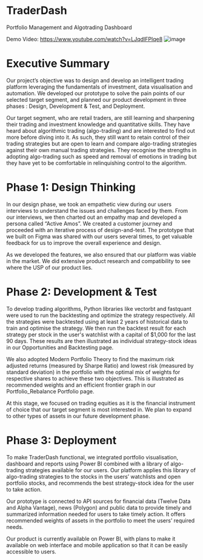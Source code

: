 # TraderDash
Portfolio Management and Algotrading Dashboard

Demo Video: https://www.youtube.com/watch?v=LJqdIFPlqe8
![image](https://user-images.githubusercontent.com/83811972/145789560-d0e63bca-36a9-4660-b205-d6cd0cfe81b4.png)

# Executive Summary
Our project’s objective was to design and develop an intelligent trading platform leveraging the fundamentals of investment, data visualisation and automation. We developed our prototype to solve the pain points of our selected target segment, and planned our product development in three phases : Design, Development & Test, and Deployment. 

Our target segment, who are retail traders, are still learning and sharpening their trading and investment knowledge and quantitative skills. They have heard about algorithmic trading (algo-trading) and are interested to find out more before diving into it. As such, they still want to retain control of their trading strategies but are open to learn and compare algo-trading strategies against their own manual trading strategies. They recognise the strengths in adopting algo-trading such as speed and removal of emotions in trading but they have yet to be comfortable in relinquishing control to the algorithm. 

# Phase 1: Design Thinking
In our design phase, we took an empathetic view during our users interviews to understand the issues and challenges faced by them.
From our interviews, we then charted out an empathy map and developed a persona called “Active Amos”. We created a customer journey and proceeded with an iterative process of design-and-test. The prototype that we built on Figma was shared with our users several times, to get valuable feedback for us to improve the overall experience and design. 

As we developed the features, we also ensured that our platform was viable in the market. We did extensive product research and compatibility to see where the USP of our product lies. 

# Phase 2: Development & Test
To develop trading algorithms, Python libraries like vectorbt and fastquant were used to run the backtesting and optimize the strategy respectively. All the strategies were backtested using at least 2 years of historical data to train and optimise the strategy. We then run the backtest result for each strategy per stock in the user's watchlist with a capital of $1,000 for the last 90 days. These results are then illustrated as individual strategy-stock ideas in our Opportunities and Backtesting page. 

We also adopted Modern Portfolio Theory to find the maximum risk adjusted returns (measured by Sharpe Ratio) and lowest risk (measured by standard deviation) in the portfolio with the optimal mix of weights for respective shares to achieve these two objectives. This is illustrated as recommended weights and an efficient frontier graph in our Portfolio_Rebalance Portfolio page.

At this stage, we focused on trading equities as it is the financial instrument of choice that our target segment is most interested in. We plan to expand to other types of assets in our future development phase.

# Phase 3: Deployment
To make TraderDash functional, we integrated portfolio visualisation, dashboard and reports using Power BI combined with a library of algo-trading strategies available for our users. Our platform applies this library of algo-trading strategies to the stocks in the users’ watchlists and open portfolio stocks, and recommends the best strategy-stock idea for the user to take action.

Our prototype is connected to API sources for financial data (Twelve Data and Alpha Vantage), news (Polygon) and public data to provide timely and summarized information needed for users to take timely action. It offers recommended weights of assets in the portfolio to meet the users’ required needs.

Our product is currently available on Power BI, with plans to make it available on web interface and mobile application so that it can be easily accessible to users.

